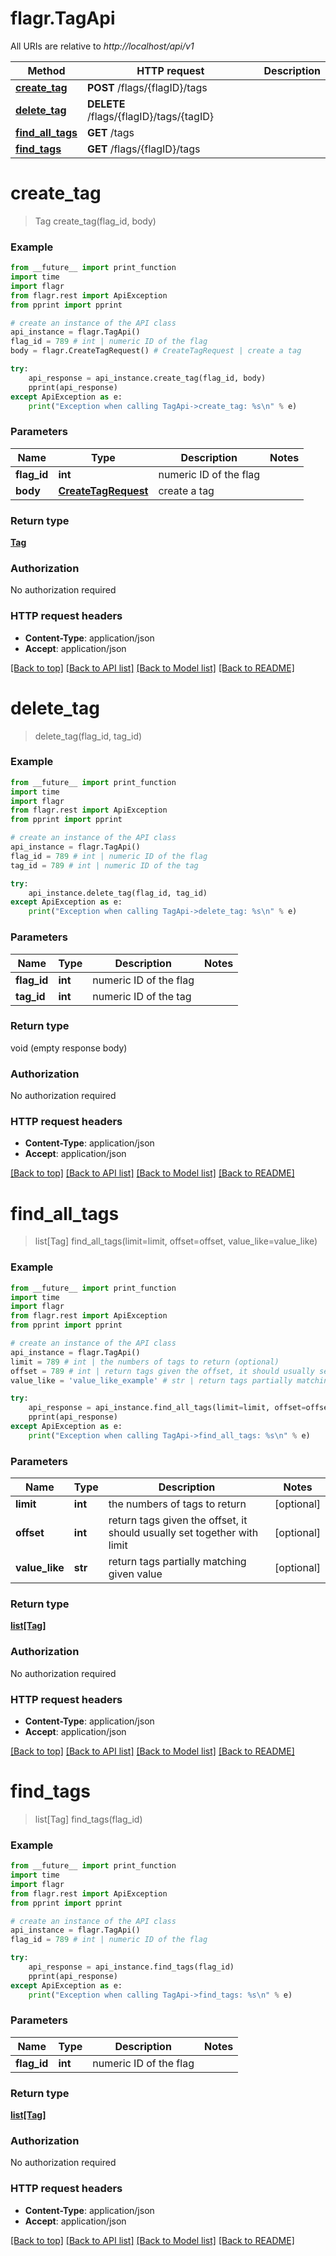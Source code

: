 # flagr.TagApi

All URIs are relative to *http://localhost/api/v1*

Method | HTTP request | Description
------------- | ------------- | -------------
[**create_tag**](TagApi.md#create_tag) | **POST** /flags/{flagID}/tags | 
[**delete_tag**](TagApi.md#delete_tag) | **DELETE** /flags/{flagID}/tags/{tagID} | 
[**find_all_tags**](TagApi.md#find_all_tags) | **GET** /tags | 
[**find_tags**](TagApi.md#find_tags) | **GET** /flags/{flagID}/tags | 


# **create_tag**
> Tag create_tag(flag_id, body)



### Example
```python
from __future__ import print_function
import time
import flagr
from flagr.rest import ApiException
from pprint import pprint

# create an instance of the API class
api_instance = flagr.TagApi()
flag_id = 789 # int | numeric ID of the flag
body = flagr.CreateTagRequest() # CreateTagRequest | create a tag

try:
    api_response = api_instance.create_tag(flag_id, body)
    pprint(api_response)
except ApiException as e:
    print("Exception when calling TagApi->create_tag: %s\n" % e)
```

### Parameters

Name | Type | Description  | Notes
------------- | ------------- | ------------- | -------------
 **flag_id** | **int**| numeric ID of the flag | 
 **body** | [**CreateTagRequest**](CreateTagRequest.md)| create a tag | 

### Return type

[**Tag**](Tag.md)

### Authorization

No authorization required

### HTTP request headers

 - **Content-Type**: application/json
 - **Accept**: application/json

[[Back to top]](#) [[Back to API list]](../README.md#documentation-for-api-endpoints) [[Back to Model list]](../README.md#documentation-for-models) [[Back to README]](../README.md)

# **delete_tag**
> delete_tag(flag_id, tag_id)



### Example
```python
from __future__ import print_function
import time
import flagr
from flagr.rest import ApiException
from pprint import pprint

# create an instance of the API class
api_instance = flagr.TagApi()
flag_id = 789 # int | numeric ID of the flag
tag_id = 789 # int | numeric ID of the tag

try:
    api_instance.delete_tag(flag_id, tag_id)
except ApiException as e:
    print("Exception when calling TagApi->delete_tag: %s\n" % e)
```

### Parameters

Name | Type | Description  | Notes
------------- | ------------- | ------------- | -------------
 **flag_id** | **int**| numeric ID of the flag | 
 **tag_id** | **int**| numeric ID of the tag | 

### Return type

void (empty response body)

### Authorization

No authorization required

### HTTP request headers

 - **Content-Type**: application/json
 - **Accept**: application/json

[[Back to top]](#) [[Back to API list]](../README.md#documentation-for-api-endpoints) [[Back to Model list]](../README.md#documentation-for-models) [[Back to README]](../README.md)

# **find_all_tags**
> list[Tag] find_all_tags(limit=limit, offset=offset, value_like=value_like)



### Example
```python
from __future__ import print_function
import time
import flagr
from flagr.rest import ApiException
from pprint import pprint

# create an instance of the API class
api_instance = flagr.TagApi()
limit = 789 # int | the numbers of tags to return (optional)
offset = 789 # int | return tags given the offset, it should usually set together with limit (optional)
value_like = 'value_like_example' # str | return tags partially matching given value (optional)

try:
    api_response = api_instance.find_all_tags(limit=limit, offset=offset, value_like=value_like)
    pprint(api_response)
except ApiException as e:
    print("Exception when calling TagApi->find_all_tags: %s\n" % e)
```

### Parameters

Name | Type | Description  | Notes
------------- | ------------- | ------------- | -------------
 **limit** | **int**| the numbers of tags to return | [optional] 
 **offset** | **int**| return tags given the offset, it should usually set together with limit | [optional] 
 **value_like** | **str**| return tags partially matching given value | [optional] 

### Return type

[**list[Tag]**](Tag.md)

### Authorization

No authorization required

### HTTP request headers

 - **Content-Type**: application/json
 - **Accept**: application/json

[[Back to top]](#) [[Back to API list]](../README.md#documentation-for-api-endpoints) [[Back to Model list]](../README.md#documentation-for-models) [[Back to README]](../README.md)

# **find_tags**
> list[Tag] find_tags(flag_id)



### Example
```python
from __future__ import print_function
import time
import flagr
from flagr.rest import ApiException
from pprint import pprint

# create an instance of the API class
api_instance = flagr.TagApi()
flag_id = 789 # int | numeric ID of the flag

try:
    api_response = api_instance.find_tags(flag_id)
    pprint(api_response)
except ApiException as e:
    print("Exception when calling TagApi->find_tags: %s\n" % e)
```

### Parameters

Name | Type | Description  | Notes
------------- | ------------- | ------------- | -------------
 **flag_id** | **int**| numeric ID of the flag | 

### Return type

[**list[Tag]**](Tag.md)

### Authorization

No authorization required

### HTTP request headers

 - **Content-Type**: application/json
 - **Accept**: application/json

[[Back to top]](#) [[Back to API list]](../README.md#documentation-for-api-endpoints) [[Back to Model list]](../README.md#documentation-for-models) [[Back to README]](../README.md)

